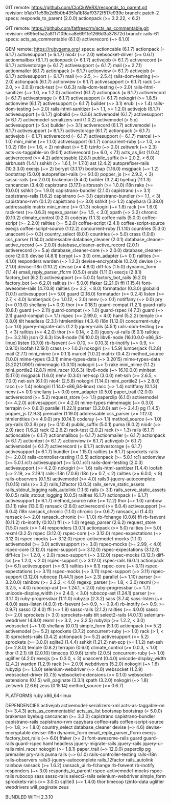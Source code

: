 GIT
  remote: https://github.com/CloCkWeRX/responds_to_parent.git
  revision: b1ab71e59b2d5b0b4351a1b18af9372f517e939e
  branch: patch-2
  specs:
    responds_to_parent (2.0.0)
      actionpack (>= 3.2.22, < 6.2)

GIT
  remote: https://github.com/fatfreecrm/acts_as_commentable.git
  revision: e695ef5a2a8117109cca8e6911e1266d3a37872d
  branch: rails-61
  specs:
    acts_as_commentable (6.1.0)
      activerecord (~> 6.1.0)

GEM
  remote: https://rubygems.org/
  specs:
    actioncable (6.1.7)
      actionpack (= 6.1.7)
      activesupport (= 6.1.7)
      nio4r (~> 2.0)
      websocket-driver (>= 0.6.1)
    actionmailbox (6.1.7)
      actionpack (= 6.1.7)
      activejob (= 6.1.7)
      activerecord (= 6.1.7)
      activestorage (= 6.1.7)
      activesupport (= 6.1.7)
      mail (>= 2.7.1)
    actionmailer (6.1.7)
      actionpack (= 6.1.7)
      actionview (= 6.1.7)
      activejob (= 6.1.7)
      activesupport (= 6.1.7)
      mail (~> 2.5, >= 2.5.4)
      rails-dom-testing (~> 2.0)
    actionpack (6.1.7)
      actionview (= 6.1.7)
      activesupport (= 6.1.7)
      rack (~> 2.0, >= 2.0.9)
      rack-test (>= 0.6.3)
      rails-dom-testing (~> 2.0)
      rails-html-sanitizer (~> 1.0, >= 1.2.0)
    actiontext (6.1.7)
      actionpack (= 6.1.7)
      activerecord (= 6.1.7)
      activestorage (= 6.1.7)
      activesupport (= 6.1.7)
      nokogiri (>= 1.8.5)
    actionview (6.1.7)
      activesupport (= 6.1.7)
      builder (~> 3.1)
      erubi (~> 1.4)
      rails-dom-testing (~> 2.0)
      rails-html-sanitizer (~> 1.1, >= 1.2.0)
    activejob (6.1.7)
      activesupport (= 6.1.7)
      globalid (>= 0.3.6)
    activemodel (6.1.7)
      activesupport (= 6.1.7)
    activemodel-serializers-xml (1.0.2)
      activemodel (> 5.x)
      activesupport (> 5.x)
      builder (~> 3.1)
    activerecord (6.1.7)
      activemodel (= 6.1.7)
      activesupport (= 6.1.7)
    activestorage (6.1.7)
      actionpack (= 6.1.7)
      activejob (= 6.1.7)
      activerecord (= 6.1.7)
      activesupport (= 6.1.7)
      marcel (~> 1.0)
      mini_mime (>= 1.1.0)
    activesupport (6.1.7)
      concurrent-ruby (~> 1.0, >= 1.0.2)
      i18n (>= 1.6, < 2)
      minitest (>= 5.1)
      tzinfo (~> 2.0)
      zeitwerk (~> 2.3)
    acts-as-taggable-on (9.0.1)
      activerecord (>= 6.0, < 7.1)
    acts_as_list (1.0.4)
      activerecord (>= 4.2)
    addressable (2.8.1)
      public_suffix (>= 2.0.2, < 6.0)
    airbrussh (1.4.1)
      sshkit (>= 1.6.1, != 1.7.0)
    ast (2.4.2)
    autoprefixer-rails (10.3.3.0)
      execjs (~> 2)
    bcrypt (3.1.17)
    bootsnap (1.16.0)
      msgpack (~> 1.2)
    bootstrap (5.0.0)
      autoprefixer-rails (>= 9.1.0)
      popper_js (>= 2.9.2, < 3)
      sassc-rails (>= 2.0.0)
    brakeman (5.4.0)
    builder (3.2.4)
    byebug (11.1.3)
    cancancan (3.4.0)
    capistrano (3.17.1)
      airbrussh (>= 1.0.0)
      i18n
      rake (>= 10.0.0)
      sshkit (>= 1.9.0)
    capistrano-bundler (2.1.0)
      capistrano (~> 3.1)
    capistrano-rails (1.6.2)
      capistrano (~> 3.1)
      capistrano-bundler (>= 1.1, < 3)
    capistrano-rvm (0.1.2)
      capistrano (~> 3.0)
      sshkit (~> 1.2)
    capybara (3.38.0)
      addressable
      matrix
      mini_mime (>= 0.1.3)
      nokogiri (~> 1.8)
      rack (>= 1.6.0)
      rack-test (>= 0.6.3)
      regexp_parser (>= 1.5, < 3.0)
      xpath (~> 3.2)
    chronic (0.10.2)
    climate_control (0.2.0)
    coderay (1.1.3)
    coffee-rails (5.0.0)
      coffee-script (>= 2.2.0)
      railties (>= 5.2.0)
    coffee-script (2.4.1)
      coffee-script-source
      execjs
    coffee-script-source (1.12.2)
    concurrent-ruby (1.1.10)
    countries (5.3.0)
      unaccent (~> 0.3)
    country_select (8.0.1)
      countries (~> 5.0)
    crass (1.0.6)
    css_parser (1.14.0)
      addressable
    database_cleaner (2.0.1)
      database_cleaner-active_record (~> 2.0.0)
    database_cleaner-active_record (2.0.1)
      activerecord (>= 5.a)
      database_cleaner-core (~> 2.0.0)
    database_cleaner-core (2.0.1)
    devise (4.8.1)
      bcrypt (~> 3.0)
      orm_adapter (~> 0.1)
      railties (>= 4.1.0)
      responders
      warden (~> 1.2.3)
    devise-encryptable (0.2.0)
      devise (>= 2.1.0)
    devise-i18n (1.10.2)
      devise (>= 4.8.0)
    diff-lcs (1.5.0)
    dynamic_form (1.1.4)
    email_reply_parser_ffcrm (0.5.0)
    erubi (1.11.0)
    execjs (2.8.1)
    factory_bot (6.2.1)
      activesupport (>= 5.0.0)
    factory_bot_rails (6.2.0)
      factory_bot (~> 6.2.0)
      railties (>= 5.0.0)
    ffaker (2.21.0)
    ffi (1.15.4)
    font-awesome-rails (4.7.0.8)
      railties (>= 3.2, < 8.0)
    formatador (0.3.0)
    globalid (1.0.1)
      activesupport (>= 5.0)
    guard (2.18.0)
      formatador (>= 0.2.4)
      listen (>= 2.7, < 4.0)
      lumberjack (>= 1.0.12, < 2.0)
      nenv (~> 0.1)
      notiffany (~> 0.0)
      pry (>= 0.13.0)
      shellany (~> 0.0)
      thor (>= 0.18.1)
    guard-compat (1.2.1)
    guard-rails (0.8.1)
      guard (~> 2.11)
      guard-compat (~> 1.0)
    guard-rspec (4.7.3)
      guard (~> 2.1)
      guard-compat (~> 1.1)
      rspec (>= 2.99.0, < 4.0)
    haml (5.2.2)
      temple (>= 0.8.0)
      tilt
    headless (2.3.1)
    htmlentities (4.3.4)
    i18n (1.12.0)
      concurrent-ruby (~> 1.0)
    jquery-migrate-rails (1.2.1)
    jquery-rails (4.5.1)
      rails-dom-testing (>= 1, < 3)
      railties (>= 4.2.0)
      thor (>= 0.14, < 2.0)
    jquery-ui-rails (6.0.1)
      railties (>= 3.2.16)
    json (2.6.3)
    libv8-node (16.10.0.0)
    libv8-node (16.10.0.0-x86_64-linux)
    listen (3.7.0)
      rb-fsevent (~> 0.10, >= 0.10.3)
      rb-inotify (~> 0.9, >= 0.9.10)
    loofah (2.19.1)
      crass (~> 1.0.2)
      nokogiri (>= 1.5.9)
    lumberjack (1.2.8)
    mail (2.7.1)
      mini_mime (>= 0.1.1)
    marcel (1.0.2)
    matrix (0.4.2)
    method_source (1.0.0)
    mime-types (3.3.1)
      mime-types-data (~> 3.2015)
    mime-types-data (3.2021.0901)
    mimemagic (0.3.10)
      nokogiri (~> 1)
      rake
    mini_mime (1.1.2)
    mini_portile2 (2.8.1)
    mini_racer (0.6.3)
      libv8-node (~> 16.10.0.0)
    minitest (5.17.0)
    msgpack (1.6.0)
    nenv (0.3.0)
    net-scp (3.0.0)
      net-ssh (>= 2.6.5, < 7.0.0)
    net-ssh (6.1.0)
    nio4r (2.5.8)
    nokogiri (1.14.0)
      mini_portile2 (~> 2.8.0)
      racc (~> 1.4)
    nokogiri (1.14.0-x86_64-linux)
      racc (~> 1.4)
    notiffany (0.1.3)
      nenv (~> 0.1)
      shellany (~> 0.0)
    orm_adapter (0.5.0)
    paper_trail (12.0.0)
      activerecord (>= 5.2)
      request_store (~> 1.1)
    paperclip (6.1.0)
      activemodel (>= 4.2.0)
      activesupport (>= 4.2.0)
      mime-types
      mimemagic (~> 0.3.0)
      terrapin (~> 0.6.0)
    parallel (1.22.1)
    parser (3.2.0.0)
      ast (~> 2.4.1)
    pg (1.4.5)
    popper_js (2.9.3)
    premailer (1.19.0)
      addressable
      css_parser (>= 1.12.0)
      htmlentities (>= 4.0.0)
    pry (0.14.1)
      coderay (~> 1.1)
      method_source (~> 1.0)
    pry-rails (0.3.9)
      pry (>= 0.10.4)
    public_suffix (5.0.1)
    puma (6.0.2)
      nio4r (~> 2.0)
    racc (1.6.2)
    rack (2.2.6.2)
    rack-test (2.0.2)
      rack (>= 1.3)
    rails (6.1.7)
      actioncable (= 6.1.7)
      actionmailbox (= 6.1.7)
      actionmailer (= 6.1.7)
      actionpack (= 6.1.7)
      actiontext (= 6.1.7)
      actionview (= 6.1.7)
      activejob (= 6.1.7)
      activemodel (= 6.1.7)
      activerecord (= 6.1.7)
      activestorage (= 6.1.7)
      activesupport (= 6.1.7)
      bundler (>= 1.15.0)
      railties (= 6.1.7)
      sprockets-rails (>= 2.0.0)
    rails-controller-testing (1.0.5)
      actionpack (>= 5.0.1.rc1)
      actionview (>= 5.0.1.rc1)
      activesupport (>= 5.0.1.rc1)
    rails-dom-testing (2.0.3)
      activesupport (>= 4.2.0)
      nokogiri (>= 1.6)
    rails-html-sanitizer (1.4.4)
      loofah (~> 2.19, >= 2.19.1)
    rails-i18n (7.0.6)
      i18n (>= 0.7, < 2)
      railties (>= 6.0.0, < 8)
    rails-observers (0.1.5)
      activemodel (>= 4.0)
    rails3-jquery-autocomplete (1.0.15)
      rails (>= 3.2)
    rails_12factor (0.0.3)
      rails_serve_static_assets
      rails_stdout_logging
    rails_autolink (1.1.6)
      rails (> 3.1)
    rails_serve_static_assets (0.0.5)
    rails_stdout_logging (0.0.5)
    railties (6.1.7)
      actionpack (= 6.1.7)
      activesupport (= 6.1.7)
      method_source
      rake (>= 12.2)
      thor (~> 1.0)
    rainbow (3.1.1)
    rake (13.0.6)
    ransack (2.6.0)
      activerecord (>= 6.0.4)
      activesupport (>= 6.0.4)
      i18n
    ransack_chronic (1.1.0)
      chronic (>= 0.6.7)
    ransack_ui (1.4.0)
      ransack (~> 2.0)
      ransack_chronic (>= 1.1.0)
    rb-fchange (0.0.6)
      ffi
    rb-fsevent (0.11.2)
    rb-inotify (0.10.1)
      ffi (~> 1.0)
    regexp_parser (2.6.2)
    request_store (1.5.0)
      rack (>= 1.4)
    responders (3.0.1)
      actionpack (>= 5.0)
      railties (>= 5.0)
    rexml (3.2.5)
    rspec (3.12.0)
      rspec-core (~> 3.12.0)
      rspec-expectations (~> 3.12.0)
      rspec-mocks (~> 3.12.0)
    rspec-activemodel-mocks (1.1.0)
      activemodel (>= 3.0)
      activesupport (>= 3.0)
      rspec-mocks (>= 2.99, < 4.0)
    rspec-core (3.12.0)
      rspec-support (~> 3.12.0)
    rspec-expectations (3.12.0)
      diff-lcs (>= 1.2.0, < 2.0)
      rspec-support (~> 3.12.0)
    rspec-mocks (3.12.1)
      diff-lcs (>= 1.2.0, < 2.0)
      rspec-support (~> 3.12.0)
    rspec-rails (6.0.1)
      actionpack (>= 6.1)
      activesupport (>= 6.1)
      railties (>= 6.1)
      rspec-core (~> 3.11)
      rspec-expectations (~> 3.11)
      rspec-mocks (~> 3.11)
      rspec-support (~> 3.11)
    rspec-support (3.12.0)
    rubocop (1.44.1)
      json (~> 2.3)
      parallel (~> 1.10)
      parser (>= 3.2.0.0)
      rainbow (>= 2.2.2, < 4.0)
      regexp_parser (>= 1.8, < 3.0)
      rexml (>= 3.2.5, < 4.0)
      rubocop-ast (>= 1.24.1, < 2.0)
      ruby-progressbar (~> 1.7)
      unicode-display_width (>= 2.4.0, < 3.0)
    rubocop-ast (1.24.1)
      parser (>= 3.1.1.0)
    ruby-progressbar (1.11.0)
    rubyzip (2.3.2)
    sass (3.7.4)
      sass-listen (~> 4.0.0)
    sass-listen (4.0.0)
      rb-fsevent (~> 0.9, >= 0.9.4)
      rb-inotify (~> 0.9, >= 0.9.7)
    sassc (2.4.0)
      ffi (~> 1.9)
    sassc-rails (2.1.2)
      railties (>= 4.0.0)
      sassc (>= 2.0)
      sprockets (> 3.0)
      sprockets-rails
      tilt
    select2-rails (4.0.13)
    selenium-webdriver (4.8.0)
      rexml (~> 3.2, >= 3.2.5)
      rubyzip (>= 1.2.2, < 3.0)
      websocket (~> 1.0)
    shellany (0.0.1)
    simple_form (5.1.0)
      actionpack (>= 5.2)
      activemodel (>= 5.2)
    sprockets (3.7.2)
      concurrent-ruby (~> 1.0)
      rack (> 1, < 3)
    sprockets-rails (3.4.2)
      actionpack (>= 5.2)
      activesupport (>= 5.2)
      sprockets (>= 3.0.0)
    sqlite3 (1.4.4)
    sshkit (1.21.2)
      net-scp (>= 1.1.2)
      net-ssh (>= 2.8.0)
    temple (0.8.2)
    terrapin (0.6.0)
      climate_control (>= 0.0.3, < 1.0)
    thor (1.2.1)
    tilt (2.0.10)
    timecop (0.9.6)
    tzinfo (2.0.5)
      concurrent-ruby (~> 1.0)
    uglifier (4.2.0)
      execjs (>= 0.3.0, < 3)
    unaccent (0.4.0)
    unicode-display_width (2.4.2)
    warden (1.2.9)
      rack (>= 2.0.9)
    webdrivers (5.2.0)
      nokogiri (~> 1.6)
      rubyzip (>= 1.3.0)
      selenium-webdriver (~> 4.0)
    websocket (1.2.9)
    websocket-driver (0.7.5)
      websocket-extensions (>= 0.1.0)
    websocket-extensions (0.1.5)
    will_paginate (3.3.1)
    xpath (3.2.0)
      nokogiri (~> 1.8)
    zeitwerk (2.6.6)
    zeus (0.15.14)
      method_source (>= 0.6.7)

PLATFORMS
  ruby
  x86_64-linux

DEPENDENCIES
  activejob
  activemodel-serializers-xml
  acts-as-taggable-on (>= 3.4.3)
  acts_as_commentable!
  acts_as_list
  bootsnap
  bootstrap (= 5.0.0)
  brakeman
  byebug
  cancancan (>= 3.3.0)
  capistrano
  capistrano-bundler
  capistrano-rails
  capistrano-rvm
  capybara
  coffee-rails
  coffee-script-source (~> 1.8, >= 1.8.0)
  country_select
  database_cleaner
  devise (~> 4.6)
  devise-encryptable
  devise-i18n
  dynamic_form
  email_reply_parser_ffcrm
  execjs
  factory_bot_rails (~> 6.0)
  ffaker (>= 2)
  font-awesome-rails
  guard
  guard-rails
  guard-rspec
  haml
  headless
  jquery-migrate-rails
  jquery-rails
  jquery-ui-rails
  mini_racer
  nokogiri (>= 1.8.1)
  paper_trail (~> 12.0.0)
  paperclip
  pg
  premailer
  pry-rails
  puma
  rails (~> 6.1.0)
  rails-controller-testing
  rails-i18n
  rails-observers
  rails3-jquery-autocomplete
  rails_12factor
  rails_autolink
  rainbow
  ransack (>= 1.6.2)
  ransack_ui
  rb-fchange
  rb-fsevent
  rb-inotify
  responders (~> 3.0)
  responds_to_parent!
  rspec-activemodel-mocks
  rspec-rails
  rubocop
  sass
  sassc-rails
  select2-rails
  selenium-webdriver
  simple_form
  sprockets-rails (>= 3.0.0)
  sqlite3 (~> 1.4.0)
  thor
  timecop
  tzinfo-data
  uglifier
  webdrivers
  will_paginate
  zeus

BUNDLED WITH
   2.3.10
